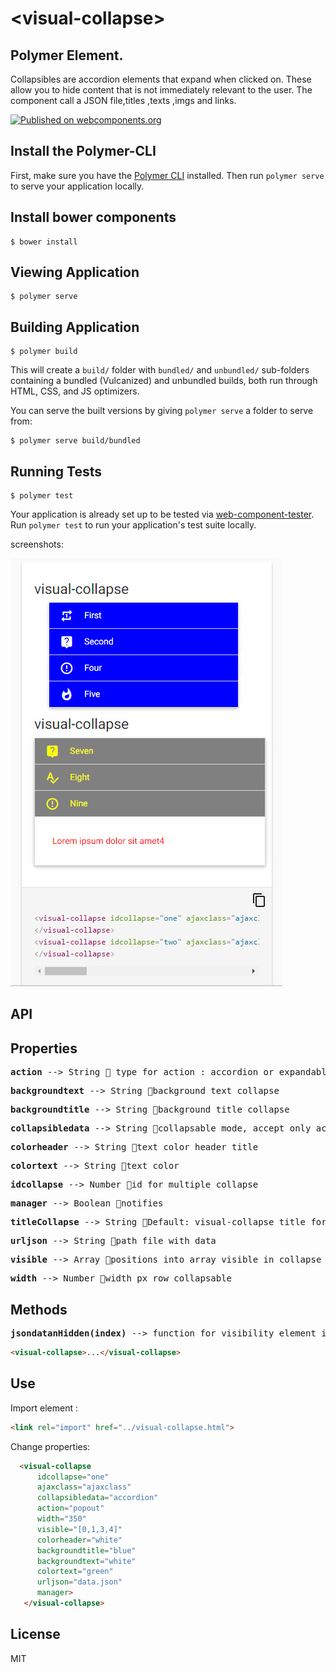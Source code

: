 # \<visual-collapse\>

## Polymer Element.
Collapsibles are accordion elements that expand when clicked on. These allow you to hide content that is not immediately relevant to the user. The component call a JSON file,titles ,texts ,imgs and links.

[![Published on webcomponents.org](https://img.shields.io/badge/webcomponents.org-published-blue.svg)](https://www.webcomponents.org/element/vitantonioc/visual-collapse)


## Install the Polymer-CLI

First, make sure you have the [Polymer CLI](https://www.npmjs.com/package/polymer-cli) installed. Then run `polymer serve` to serve your application locally.

## Install bower components

```
$ bower install
```

## Viewing Application

```
$ polymer serve
```

## Building Application

```
$ polymer build
```

This will create a `build/` folder with `bundled/` and `unbundled/` sub-folders
containing a bundled (Vulcanized) and unbundled builds, both run through HTML,
CSS, and JS optimizers.

You can serve the built versions by giving `polymer serve` a folder to serve
from:

```
$ polymer serve build/bundled
```

## Running Tests

```
$ polymer test
```

Your application is already set up to be tested via [web-component-tester](https://github.com/Polymer/web-component-tester). Run `polymer test` to run your application's test suite locally.

screenshots:

![alt tag](https://github.com/vitantonioc/visual-collapse/blob/master/visual-collapse1.jpg)


## API
## Properties
<pre><b>action</b> --> String &#x1F539; type for action : accordion or expandable</pre>
<pre><b>backgroundtext</b> --> String &#x1F539;background text collapse</pre>
<pre><b>backgroundtitle</b> --> String &#x1F539;background title collapse</pre>
<pre><b>collapsibledata</b> --> String &#x1F539;collapsable mode, accept only accordion or expandable</pre>
<pre><b>colorheader</b> --> String &#x1F539;text color header title</pre>
<pre><b>colortext</b> --> String &#x1F539;text color</pre>
<pre><b>idcollapse</b> --> Number &#x1F539;id for multiple collapse</pre>
<pre><b>manager</b> --> Boolean &#x1F539;notifies</pre>
<pre><b>titleCollapse</b> --> String &#x1F539;Default: visual-collapse title for collapse</pre>
<pre><b>urljson</b> --> String &#x1F539;path file with data</pre>
<pre><b>visible</b> --> Array &#x1F539;positions into array visible in collapse</pre>
<pre><b>width</b> --> Number &#x1F539;width px row collapsable</pre>
## Methods
<pre><b>jsondatanHidden(index)</b> --> function for visibility element in collapse</pre>

<!---
```
<custom-element-demo>
  <template>
    <link rel="import" href="../iron-component-page/iron-component-page.html">
       <link rel="import" href="../iron-demo-helpers/demo-pages-shared-styles.html">
        <link rel="import" href="../iron-demo-helpers/demo-snippet.html">
        <link rel="import" href="../iron-ajax/iron-ajax.html">
        <iron-component-page src="visual-collapse.html"></iron-component-page>
    <next-code-block></next-code-block>
  </template>
</custom-element-demo>
```
-->
```html
<visual-collapse>...</visual-collapse>
```
## Use

Import element :
```html
<link rel="import" href="../visual-collapse.html">
```

Change properties:
```html
  <visual-collapse 
      idcollapse="one"
      ajaxclass="ajaxclass"
      collapsibledata="accordion"
      action="popout"
      width="350" 
      visible="[0,1,3,4]"
      colorheader="white" 
      backgroundtitle="blue"
      backgroundtext="white"
      colortext="green"
      urljson="data.json" 
      manager>
   </visual-collapse>
```


## License
MIT

